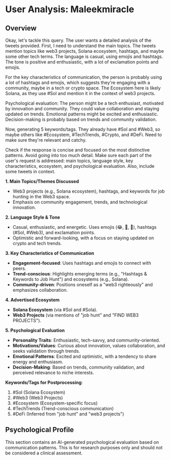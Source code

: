 # User Analysis: Maleekmiracle

## Overview

<think>
Okay, let's tackle this query. The user wants a detailed analysis of the tweets provided. First, I need to understand the main topics. The tweets mention topics like web3 projects, Solana ecosystem, hashtags, and maybe some other tech terms. The language is casual, using emojis and hashtags. The tone is positive and enthusiastic, with a lot of exclamation points and emojis.

For the key characteristics of communication, the person is probably using a lot of hashtags and emojis, which suggests they're engaging with a community, maybe in a tech or crypto space. The Ecosystem here is likely Solana, as they use #Sol and mention it in the context of web3 projects.

Psychological evaluation: The person might be a tech enthusiast, motivated by innovation and community. They could value collaboration and staying updated on trends. Emotional patterns might be excited and enthusiastic. Decision-making is probably based on trends and community validation.

Now, generating 5 keywords/tags. They already have #Sol and #Web3, so maybe others like #Ecosystem, #TechTrends, #Crypto, and #DeFi. Need to make sure they're relevant and catchy.

Check if the response is concise and focused on the most distinctive patterns. Avoid going into too much detail. Make sure each part of the user's request is addressed: main topics, language style, key characteristics, ecosystem, and psychological evaluation. Also, include some tweets in context.
</think>

**1. Main Topics/Themes Discussed**  
- Web3 projects (e.g., Solana ecosystem), hashtags, and keywords for job hunting in the Web3 space.  
- Emphasis on community engagement, trends, and technological innovation.  

**2. Language Style & Tone**  
- Casual, enthusiastic, and energetic. Uses emojis (😂, 🎉, 🚀), hashtags (#Sol, #Web3), and exclamation points.  
- Optimistic and forward-looking, with a focus on staying updated on crypto and tech trends.  

**3. Key Characteristics of Communication**  
- **Engagement-focused**: Uses hashtags and emojis to connect with peers.  
- **Trend-conscious**: Highlights emerging terms (e.g., "Hashtags & Keywords to Job Hunt") and ecosystems (e.g., Solana).  
- **Community-driven**: Positions oneself as a "web3 righteously" and emphasizes collaboration.  

**4. Advertised Ecosystem**  
- **Solana Ecosystem** (via #Sol and #Sola).  
- **Web3 Projects** (via mentions of "job hunt" and "FIND WEB3 PROJECTS").  

**5. Psychological Evaluation**  
- **Personality Traits**: Enthusiastic, tech-savvy, and community-oriented.  
- **Motivations/Values**: Curious about innovation, values collaboration, and seeks validation through trends.  
- **Emotional Patterns**: Excited and optimistic, with a tendency to share energy and enthusiasm.  
- **Decision-Making**: Based on trends, community validation, and perceived relevance to niche interests.  

**Keywords/Tags for Postprocessing**:  
1. #Sol (Solana Ecosystem)  
2. #Web3 (Web3 Projects)  
3. #Ecosystem (Ecosystem-specific focus)  
4. #TechTrends (Trend-conscious communication)  
5. #DeFi (Inferred from "job hunt" and "web3 projects")

## Psychological Profile

This section contains an AI-generated psychological evaluation based on communication patterns. This is for research purposes only and should not be considered a clinical assessment.